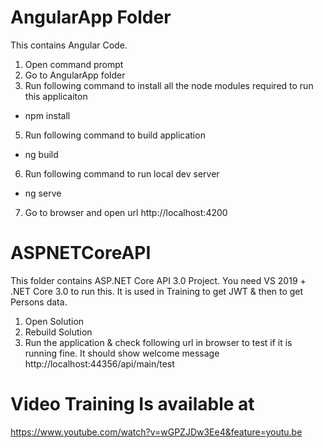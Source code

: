 # AngularApp Folder
This contains Angular Code.
1) Open command prompt
2) Go to AngularApp folder
3) Run following command to install all the node modules required to run this applicaiton
- npm install
5) Run following command to build application
- ng build
6) Run following command to run local dev server
- ng serve
7) Go to browser and open url http://localhost:4200

# ASPNETCoreAPI

This folder contains ASP.NET Core API 3.0 Project. You need VS 2019 + .NET Core 3.0 to run this. It is used in Training to get JWT & then to get Persons data.
1) Open Solution
2) Rebuild Solution
3) Run the application & check following url in browser to test if it is running fine. It should show welcome message
http://localhost:44356/api/main/test


# Video Training Is available at
https://www.youtube.com/watch?v=wGPZJDw3Ee4&feature=youtu.be
